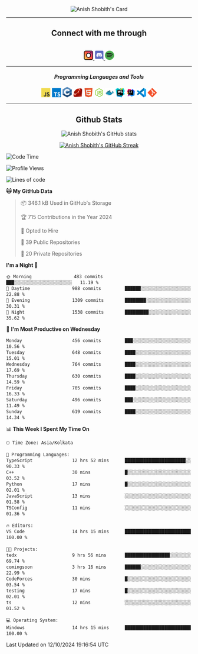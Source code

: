 <div align="center">

![Anish Shobith's Card](https://cardivo.vercel.app/api?name=Anish%20Shobith%20P%20S&description=Hi%20there%F0%9F%91%8B,%20I%20am%20a%2020-years-old.%20I%20am%20a%20Web%20and%20Application%20developer%20from%20India.%20Nice%20to%20meet%20you%20all.%20Looking%20forward%20to%20paritcipate%20with%20you.&image=https://i.imgur.com/WlQk3PY.jpg&&disableAnimation=true&site=https://anishshobithps.tech&pattern=plus&colorPattern=%23171616&backgroundColor=%231a1b26&instagram=anish_shobith&linkedin=Anish%20Shobith%20P%20S&fontColor=%23ffffff&iconColor=%23ffffff)

<hr>
 <h2> Connect with me through </h2>
<br>
<a href="https://www.instagram.com/anish_shobith/">
    <img alt="Anish Shobith's Instagram" width="25px" src="https://raw.githubusercontent.com/anishshobithps/anishshobithps/master/assets/socials/instagram.svg">
    </a>
    <a href="https://discord.gg/cWgDskT">
    <img alt="Anish Shobith's Discord", width="25px" src="https://raw.githubusercontent.com/anishshobithps/anishshobithps/master/assets/socials/discord.svg">
    </a>
    <a href="https://open.spotify.com/user/goshcrm0y9jzum2lffvu6f4hz">
    <img alt="Anish Shobith's Spotify", width="25px" src="https://raw.githubusercontent.com/anishshobithps/anishshobithps/master/assets/socials/spotify.svg">
    </a>
    <br>
    <hr>
    <h4> <i> Programming Languages and Tools </i> </h4>
    <img width="25px" src="https://raw.githubusercontent.com/anishshobithps/anishshobithps/master/assets/languages/javascript.svg">
    <img width="25px" src="https://raw.githubusercontent.com/anishshobithps/anishshobithps/master/assets/languages/typescript.svg">
    <img width="25px" src="https://raw.githubusercontent.com/anishshobithps/anishshobithps/master/assets/languages/cpp.svg">
    <img width="25px" src="https://raw.githubusercontent.com/anishshobithps/anishshobithps/master/assets/languages/ruby.svg">
    <img width="25px" src="https://raw.githubusercontent.com/anishshobithps/anishshobithps/master/assets/languages/html.svg">
    <img width="25px" src="https://raw.githubusercontent.com/anishshobithps/anishshobithps/master/assets/tools/nodejs.svg">
    <img width="25px" src="https://raw.githubusercontent.com/anishshobithps/anishshobithps/master/assets/tools/docker.svg">
    <img width="25px" src="https://raw.githubusercontent.com/anishshobithps/anishshobithps/master/assets/tools/webstorm.svg">
    <img width="25px" src="https://raw.githubusercontent.com/anishshobithps/anishshobithps/master/assets/tools/intellij.svg">
    <img width="25px" src="https://raw.githubusercontent.com/anishshobithps/anishshobithps/master/assets/tools/visualstudiocode.svg">
    <img width="25px" src="https://raw.githubusercontent.com/anishshobithps/anishshobithps/master/assets/tools/git.svg">
<hr>
 <h2> Github Stats </h2>

![Anish Shobith's GitHub stats](https://github-readme-stats-fk82.vercel.app/api?username=anishshobithps&show_icons=true&theme=tokyonight&count_private=true)

[![Anish Shobith's GitHub Streak](https://streak-stats.demolab.com?user=anishshobithps&theme=tokyonight&hide_border=true&border_radius=4.6)](https://git.io/streak-stats)

</div>

<!--START_SECTION:waka-->
![Code Time](http://img.shields.io/badge/Code%20Time-1%2C314%20hrs%2053%20mins-blue)

![Profile Views](http://img.shields.io/badge/Profile%20Views-0-blue)

![Lines of code](https://img.shields.io/badge/From%20Hello%20World%20I%27ve%20Written-1.1%20million%20lines%20of%20code-blue)

**🐱 My GitHub Data** 

> 📦 346.1 kB Used in GitHub's Storage 
 > 
> 🏆 715 Contributions in the Year 2024
 > 
> 💼 Opted to Hire
 > 
> 📜 39 Public Repositories 
 > 
> 🔑 20 Private Repositories 
 > 
**I'm a Night 🦉** 

```text
🌞 Morning                483 commits         ███░░░░░░░░░░░░░░░░░░░░░░   11.19 % 
🌆 Daytime                988 commits         ██████░░░░░░░░░░░░░░░░░░░   22.88 % 
🌃 Evening                1309 commits        ████████░░░░░░░░░░░░░░░░░   30.31 % 
🌙 Night                  1538 commits        █████████░░░░░░░░░░░░░░░░   35.62 % 
```
📅 **I'm Most Productive on Wednesday** 

```text
Monday                   456 commits         ███░░░░░░░░░░░░░░░░░░░░░░   10.56 % 
Tuesday                  648 commits         ████░░░░░░░░░░░░░░░░░░░░░   15.01 % 
Wednesday                764 commits         ████░░░░░░░░░░░░░░░░░░░░░   17.69 % 
Thursday                 630 commits         ████░░░░░░░░░░░░░░░░░░░░░   14.59 % 
Friday                   705 commits         ████░░░░░░░░░░░░░░░░░░░░░   16.33 % 
Saturday                 496 commits         ███░░░░░░░░░░░░░░░░░░░░░░   11.49 % 
Sunday                   619 commits         ████░░░░░░░░░░░░░░░░░░░░░   14.34 % 
```


📊 **This Week I Spent My Time On** 

```text
🕑︎ Time Zone: Asia/Kolkata

💬 Programming Languages: 
TypeScript               12 hrs 52 mins      ███████████████████████░░   90.33 % 
C++                      30 mins             █░░░░░░░░░░░░░░░░░░░░░░░░   03.52 % 
Python                   17 mins             █░░░░░░░░░░░░░░░░░░░░░░░░   02.01 % 
JavaScript               13 mins             ░░░░░░░░░░░░░░░░░░░░░░░░░   01.58 % 
TSConfig                 11 mins             ░░░░░░░░░░░░░░░░░░░░░░░░░   01.36 % 

🔥 Editors: 
VS Code                  14 hrs 15 mins      █████████████████████████   100.00 % 

🐱‍💻 Projects: 
tedx                     9 hrs 56 mins       █████████████████░░░░░░░░   69.74 % 
comingsoon               3 hrs 16 mins       ██████░░░░░░░░░░░░░░░░░░░   22.99 % 
CodeForces               30 mins             █░░░░░░░░░░░░░░░░░░░░░░░░   03.54 % 
testing                  17 mins             █░░░░░░░░░░░░░░░░░░░░░░░░   02.01 % 
ts                       12 mins             ░░░░░░░░░░░░░░░░░░░░░░░░░   01.52 % 

💻 Operating System: 
Windows                  14 hrs 15 mins      █████████████████████████   100.00 % 
```


 Last Updated on 12/10/2024 19:16:54 UTC
<!--END_SECTION:waka-->
